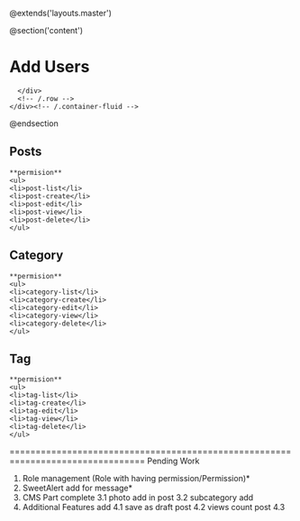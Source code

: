 @extends('layouts.master')

@section('content')
<div class="content-header">
    <div class="container-fluid">
      <div class="row mb-2">
        <div class="col-sm-6">
          <h1 class="m-0 text-dark">Add Users</h1>
        </div><!-- /.col -->
      </div><!-- /.row -->
    </div><!-- /.container-fluid -->
  </div>
  <!-- /.content-header -->

  <!-- Main content -->
  <div class="content">
    <div class="container-fluid">
      <div class="row">

      </div>
      <!-- /.row -->
    </div><!-- /.container-fluid -->
  </div>
  <!-- /.content -->

@endsection

## Posts
    **permision**
    <ul>
    <li>post-list</li>
    <li>post-create</li>
    <li>post-edit</li>
    <li>post-view</li>
    <li>post-delete</li>
    </ul>
## Category
    **permision**
    <ul>
    <li>category-list</li>
    <li>category-create</li>
    <li>category-edit</li>
    <li>category-view</li>
    <li>category-delete</li>
    </ul>
## Tag
    **permision**
    <ul>
    <li>tag-list</li>
    <li>tag-create</li>
    <li>tag-edit</li>
    <li>tag-view</li>
    <li>tag-delete</li>
    </ul>

================================================================================
Pending Work
1. Role management (Role with having permission/Permission)*
2. SweetAlert add for message*
3. CMS Part complete
    3.1 photo add in post
    3.2 subcategory add
4. Additional Features add
    4.1 save as draft post
    4.2 views count post
    4.3 

